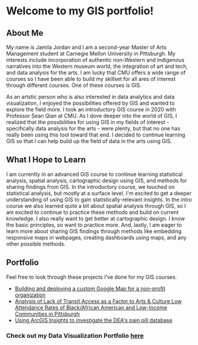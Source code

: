 # Welcome to my GIS portfolio!


## About Me

My name is Jamila Jordan and I am a second-year Master of Arts Management student at Carnegie Mellon University in Pittsburgh. My interests include incorporation of authentic non-Western and Indigenous narratives into the Western museum world, the integration of art and tech, and data analysis for the arts. I am lucky that CMU offers a wide range of courses so I have been able to build my skillset for all ares of interest through different courses. One of these courses is GIS. 

As an artstic person who is also interested in data analytics and data visualization, I enjoyed the possibilities offered by GIS and wanted to explore the field more. I took an introductory GIS course in 2020 with Professor Sean Qian at CMU. As I dove deeper into the world of GIS, I realized that the possibilities for using GIS in my fields of interest - specifically data analysis for the arts - were plenty, but that no one has really been using this tool toward that end. I decided to continue learning GIS so that I can help build up the field of data in the arts using GIS. 


## What I Hope to Learn

I am currently in an advanced GIS course to continue learning statistical analysis, spatial analysis, cartographic design using GIS, and methods for sharing findings from GIS. In the introductory course, we touched on statistical analysis, but mostly at a surface level. I'm excited to get a deeper understanding of using GIS to gain statistically-relevant insights. In the intro course we also learned quite a bit about spatial analysis through GIS, so I am excited to continue to practice these methods and build on current knowledge. I also really want to get better at cartographic design. I know the basic principles, so want to practice more. And, lastly, I am eager to learn more about sharing GIS findings through methods like embedding responsive maps in webpages, creating dashboards using maps, and any other possible methods. 


## Portfolio

Feel free to look through these projects I've done for my GIS courses. 

 - [Building and deploying a custom Google Map for a non-profit organization](assignment1.md)
 - [Analysis of Lack of Transit Access as a Factor to Arts & Culture Low Attendance Rates of Black/African American and Low-Income Communities in Pittsburgh](project1.md)
 - [Using ArcGIS Insights to investigate the DEA's pain pill database](DEApainpilldatabase.md)

### Check out my Data Visualization Portfolio [here]( https://jamijoj.github.io/jamila-portfolio/)
